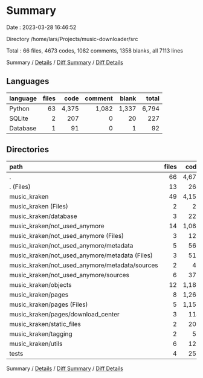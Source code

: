 # Summary

Date : 2023-03-28 16:46:52

Directory /home/lars/Projects/music-downloader/src

Total : 66 files,  4673 codes, 1082 comments, 1358 blanks, all 7113 lines

Summary / [Details](details.md) / [Diff Summary](diff.md) / [Diff Details](diff-details.md)

## Languages
| language | files | code | comment | blank | total |
| :--- | ---: | ---: | ---: | ---: | ---: |
| Python | 63 | 4,375 | 1,082 | 1,337 | 6,794 |
| SQLite | 2 | 207 | 0 | 20 | 227 |
| Database | 1 | 91 | 0 | 1 | 92 |

## Directories
| path | files | code | comment | blank | total |
| :--- | ---: | ---: | ---: | ---: | ---: |
| . | 66 | 4,673 | 1,082 | 1,358 | 7,113 |
| . (Files) | 13 | 261 | 161 | 82 | 504 |
| music_kraken | 49 | 4,155 | 904 | 1,209 | 6,268 |
| music_kraken (Files) | 2 | 27 | 9 | 17 | 53 |
| music_kraken/database | 3 | 226 | 71 | 91 | 388 |
| music_kraken/not_used_anymore | 14 | 1,063 | 117 | 322 | 1,502 |
| music_kraken/not_used_anymore (Files) | 3 | 129 | 13 | 39 | 181 |
| music_kraken/not_used_anymore/metadata | 5 | 561 | 70 | 153 | 784 |
| music_kraken/not_used_anymore/metadata (Files) | 3 | 516 | 64 | 139 | 719 |
| music_kraken/not_used_anymore/metadata/sources | 2 | 45 | 6 | 14 | 65 |
| music_kraken/not_used_anymore/sources | 6 | 373 | 34 | 130 | 537 |
| music_kraken/objects | 12 | 1,181 | 302 | 340 | 1,823 |
| music_kraken/pages | 8 | 1,266 | 390 | 360 | 2,016 |
| music_kraken/pages (Files) | 5 | 1,152 | 382 | 310 | 1,844 |
| music_kraken/pages/download_center | 3 | 114 | 8 | 50 | 172 |
| music_kraken/static_files | 2 | 207 | 0 | 20 | 227 |
| music_kraken/tagging | 2 | 59 | 4 | 22 | 85 |
| music_kraken/utils | 6 | 126 | 11 | 37 | 174 |
| tests | 4 | 257 | 17 | 67 | 341 |

Summary / [Details](details.md) / [Diff Summary](diff.md) / [Diff Details](diff-details.md)